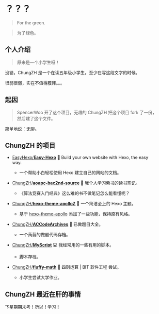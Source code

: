# ？？？

> For the green.

> 为了绿色。

## 个人介绍

> 原来是一个小学生呀！

没错，ChungZH 是一个在读五年级小学生，至少在写这段文字的时候。

很弱很弱，实在不值得膜拜。。。

## 起因

> SpencerWoo 开了这个项目，无趣的 ChungZH 把这个项目 fork 了一份，然后建了这个文件。

简单地说：无聊。

## ChungZH 的项目

- [EasyHexo/**Easy-Hexo**](https://github.com/EasyHexo/Easy-Hexo) 🤘 Build your own website with Hexo, the easy way.
  - 一个帮助小白轻松使用 Hexo 建立自己的网站的文档。
- [ChungZH/**aoapc-bac2nd-source**](https://github.com/ChungZH/aoapc-bac2nd-source) 📘 我个人学习紫书的读书笔记。
  - 《算法竞赛入门经典》这么难的书不做笔记怎么能看懂呢？
- [ChungZH/**hexo-theme-apolloZ**](https://github.com/ChungZH/hexo-theme-apolloZ)  🌟 一个简洁至上的 Hexo 主题。

  - 基于 [hexo-theme-apollo](https://github.com/pinggod/hexo-theme-apollo/) 添加了一些功能，保持原有风格。
- [ChungZH/**ACCodeArchives**](https://github.com/ChungZH/ACCodeArchives) 📗 已做题目大全。

  - 一个蒟蒻的做题代码存档。
- [ChungZH/**MyScript**](https://github.com/ChungZH/MyScript) 💻 我经常用的一些有用的脚本。

  - 脚本存档。
- [ChungZH/**fluffy-math**](https://github.com/ChungZH/fluffy-math) 🔣 四则运算 | BIT 软件工程 尝试。
  - 小学生尝试大学作业。

## ChungZH 最近在肝的事情

下星期期末考！所以！学习！